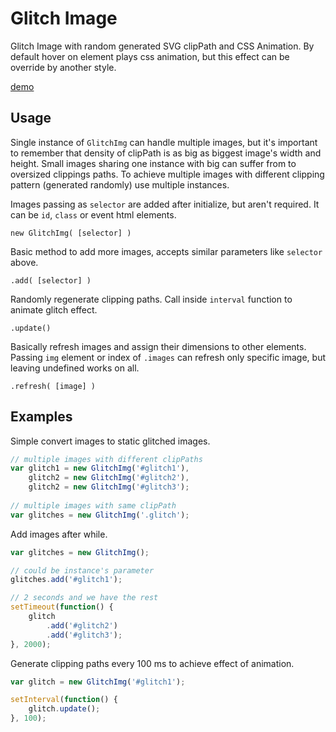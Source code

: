 # Glitch Image

Glitch Image with random generated SVG clipPath and CSS Animation. By default hover on element plays css animation, but this effect can be override by another style.

[demo](http://bartoszlorek.pl/run/glitch-img/)

## Usage
Single instance of `GlitchImg` can handle multiple images, but it's important to remember that density of clipPath is as big as biggest image's width and height. Small images sharing one instance with big can suffer from to oversized clippings paths. To achieve multiple images with different clipping pattern (generated randomly) use multiple instances.

Images passing as `selector` are added after initialize, but aren't required. It can be `id`, `class` or event html elements.

```
new GlitchImg( [selector] )
```

Basic method to add more images, accepts similar parameters like `selector` above.

```
.add( [selector] )
```

Randomly regenerate clipping paths. Call inside `interval` function to animate glitch effect.

```
.update()
```

Basically refresh images and assign their dimensions to other elements. Passing `img` element or index of `.images` can refresh only specific image, but leaving undefined works on all.

```
.refresh( [image] )
```

## Examples

Simple convert images to static glitched images.

```javascript
// multiple images with different clipPaths
var glitch1 = new GlitchImg('#glitch1'),
    glitch2 = new GlitchImg('#glitch2'),
    glitch2 = new GlitchImg('#glitch3');
    
// multiple images with same clipPath
var glitches = new GlitchImg('.glitch');
```

Add images after while.

```javascript
var glitches = new GlitchImg();

// could be instance's parameter
glitches.add('#glitch1');

// 2 seconds and we have the rest
setTimeout(function() {
    glitch
        .add('#glitch2')
        .add('#glitch3');
}, 2000);
```

Generate clipping paths every 100 ms to achieve effect of animation.

```javascript
var glitch = new GlitchImg('#glitch1');

setInterval(function() {
    glitch.update();
}, 100);
```
